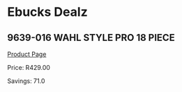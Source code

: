 
# Ebucks Dealz
## 9639-016 WAHL STYLE PRO 18 PIECE
[Product Page](https://www.ebucks.com/web/shop/productSelected.do?prodId=1191157930&catId=375509364)

Price: R429.00

Savings: 71.0


	